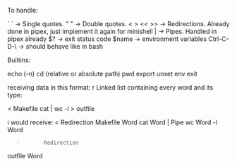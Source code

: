 To handle:

´ ´ 		-> Single quotes.
" " 		-> Double quotes.
< > << >> 	-> Redirections. Already done in pipex, just implement it again for minishell
| 			-> Pipes. Handled in pipex already
$? 			-> exit status code
$name		-> environment variables
Ctrl-C-D-\	-> should behave like in bash

Builtins:

echo (-n)
cd (relative or absolute path)
pwd
export
unset
env
exit

receiving data in this format:
r
Linked list containing every word and its type:

< Makefile cat | wc -l > outfile

i would receive:
< 			Redirection
Makefile 	Word
cat 		Word
| 			Pipe
wc 			Word
-l 			Word
> 			Redirection
outfile 	Word
